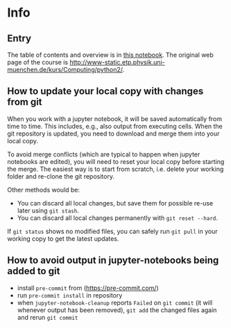 # Info
## Entry
The table of contents and overview is in [this notebook](notebooks/node0.ipynb).
The original web page of the course is http://www-static.etp.physik.uni-muenchen.de/kurs/Computing/python2/.

## How to update your local copy with changes from git
When you work with a jupyter notebook, it will be saved automatically from time to time. This includes, e.g., also output from executing cells. When the git repository is updated, you need to download and merge them into your local copy.

To avoid merge conflicts (which are typical to happen when jupyter notebooks are edited), you will need to reset your local copy before starting the merge. The easiest way is to start from scratch, i.e. delete your working folder and re-clone the git repository.

Other methods would be:
* You can discard all local changes, but save them for possible re-use later using `git stash`.
* You can discard all local changes permanently with `git reset --hard`.

If `git status` shows no modified files, you can safely run `git pull` in your working copy to get the latest updates.

## How to avoid output in jupyter-notebooks being added to git
* install `pre-commit` from (https://pre-commit.com/)
* run `pre-commit install` in repository
* when `jupyter-notebook-cleanup` reports `Failed` on `git commit` (it will whenever output has been removed), `git add` the changed files again and rerun `git commit`
